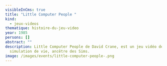 ```yaml
---
visibleInCms: true
title: "Little Computer People "
kind:
  - jeux-videos
thematique: histoire-du-jeu-video
year: 1985
persons: []
abstract: ""
description: Little Computer People de David Crane, est un jeu vidéo de
  simulation de vie, ancêtre des Sims.
image: /images/events/little-computer-people-.png
---
```

